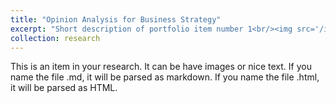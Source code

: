 ```yaml
---
title: "Opinion Analysis for Business Strategy"
excerpt: "Short description of portfolio item number 1<br/><img src='/images/r2.png' width='500' height='147'>"
collection: research
---
```


This is an item in your research. It can be have images or nice text. If you name the file .md, it will be parsed as markdown. If you name the file .html, it will be parsed as HTML. 
